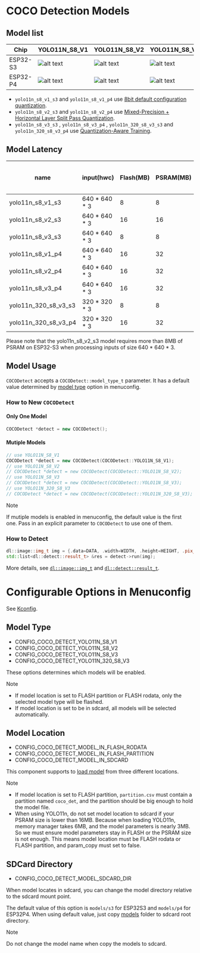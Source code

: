 # COCO Detection Models

## Model list
[supported]: https://img.shields.io/badge/-supported-green "supported"
[no support]: https://img.shields.io/badge/-no_support-red "no support"

| Chip     | YOLO11N_S8_V1          | YOLO11N_S8_V2           | YOLO11N_S8_V3           |  YOLO11N_320_S8_V3      |
|----------|------------------------|-------------------------|-------------------------|-------------------------|
| ESP32-S3 | ![alt text][supported] | ![alt text][supported]  | ![alt text][supported]  | ![alt text][supported]  |
| ESP32-P4 | ![alt text][supported] | ![alt text][supported]  | ![alt text][supported]  | ![alt text][supported]  |

- `yolo11n_s8_v1_s3` and `yolo11n_s8_v1_p4` use [8bit default configuration quantization](https://docs.espressif.com/projects/esp-dl/en/latest/tutorials/how_to_deploy_yolo11n.html#bit-default-configuration-quantization).
- `yolo11n_s8_v2_s3` and `yolo11n_s8_v2_p4` use [Mixed-Precision + Horizontal Layer Split Pass Quantization](https://docs.espressif.com/projects/esp-dl/en/latest/tutorials/how_to_deploy_yolo11n.html#mixed-precision-horizontal-layer-split-pass-quantization).
- `yolo11n_s8_v3_s3` , `yolo11n_s8_v3_p4` , `yolo11n_320_s8_v3_s3` and `yolo11n_320_s8_v3_p4` use [Quantization-Aware Training](https://docs.espressif.com/projects/esp-dl/en/latest/tutorials/how_to_deploy_yolo11n.html#quantization-aware-training).

## Model Latency

| name                 | input(h*w*c)  | Flash(MB) | PSRAM(MB) | preprocess(us) | model(us) | postprocess(us) | mAP50-95 on COCO val2017 |
|----------------------|---------------|-----------|-----------|----------------|-----------|-----------------|--------------------------|
| yolo11n_s8_v1_s3     | 640 * 640 * 3 | 8         | 8         | 207893         | 26919376  | 58994           | 0.307                    |
| yolo11n_s8_v2_s3     | 640 * 640 * 3 | 16        | 16        | 207933         | 16795506  | 59283           | 0.332                    |  
| yolo11n_s8_v3_s3     | 640 * 640 * 3 | 8         | 8         | 207892         | 26950089  | 58400           | 0.349                    |
| yolo11n_s8_v1_p4     | 640 * 640 * 3 | 16        | 32        | 105753         | 3109475   | 16610           | 0.307                    |
| yolo11n_s8_v2_p4     | 640 * 640 * 3 | 16        | 32        | 105758         | 3627073   | 16644           | 0.333                    |
| yolo11n_s8_v3_p4     | 640 * 640 * 3 | 16        | 32        | 105751         | 3105649   | 16156           | 0.350                    |
| yolo11n_320_s8_v3_s3 | 320 * 320 * 3 | 8         | 8         | 53559          | 6378812   | 19053           | 0.270                    |
| yolo11n_320_s8_v3_p4 | 320 * 320 * 3 | 16        | 32        | 27387          | 665010    | 6811            | 0.269                    |

Please note that the yolo11n_s8_v2_s3 model requires more than 8MB of PSRAM on ESP32-S3 when processing inputs of size 640 * 640 * 3.

## Model Usage

``COCODetect`` accepts a ``COCODetect::model_type_t`` parameter. It has a default value determined by [model type](#modeltype) option in menuconfig.

### How to New `COCODetect`

#### Only One Model

```cpp
COCODetect *detect = new COCODetect();
```

#### Mutiple Models

```cpp
// use YOLO11N_S8_V1
COCODetect *detect = new COCODetect(COCODetect::YOLO11N_S8_V1);
// use YOLO11N_S8_V2
// COCODetect *detect = new COCODetect(COCODetect::YOLO11N_S8_V2);
// use YOLO11N_S8_V3
// COCODetect *detect = new COCODetect(COCODetect::YOLO11N_S8_V3);
// use YOLO11N_320_S8_V3
// COCODetect *detect = new COCODetect(COCODetect::YOLO11N_320_S8_V3);
```
> [!NOTE] 
> If mutiple models is enabled in menuconfig, the default value is the first one. Pass in an explicit parameter to ``COCODetect`` to use one of them.

### How to Detect

```cpp
dl::image::img_t img = {.data=DATA, .width=WIDTH, .height=HEIGHT, .pix_type=PIX_TYPE};
std::list<dl::detect::result_t> &res = detect->run(img);
```

More details, see [`dl::image::img_t`](https://github.com/espressif/esp-dl/blob/master/esp-dl/vision/image/dl_image_define.hpp) and [`dl::detect::result_t`](https://github.com/espressif/esp-dl/blob/master/esp-dl/vision/detect/dl_detect_define.hpp).

# Configurable Options in Menuconfig

See [Kconfig](Kconfig).

## Model Type

- CONFIG_COCO_DETECT_YOLO11N_S8_V1
- CONFIG_COCO_DETECT_YOLO11N_S8_V2
- CONFIG_COCO_DETECT_YOLO11N_S8_V3
- CONFIG_COCO_DETECT_YOLO11N_320_S8_V3

These options determines which models will be enabled. 

> [!NOTE]
> - If model location is set to FLASH partition or FLASH rodata, only the selected model type will be flashed.
> - If model location is set to be in sdcard, all models will be selected automatically.

## Model Location

- CONFIG_COCO_DETECT_MODEL_IN_FLASH_RODATA
- CONFIG_COCO_DETECT_MODEL_IN_FLASH_PARTITION
- CONFIG_COCO_DETECT_MODEL_IN_SDCARD

This component supports to [load model](https://docs.espressif.com/projects/esp-dl/en/latest/tutorials/how_to_load_test_profile_model.html) from three different locations.

> [!NOTE]
> - If model location is set to FLASH partition, `partition.csv` must contain a partition named `coco_det`, and the partition should be big enough to hold the model file.
> - When using YOLO11n, do not set model location to sdcard if your PSRAM size is lower than 16MB. Because when loading YOLO11n, memory manager takes 6MB, and the model parameters is nearly 3MB. So we must ensure model parameters stay in FLASH or the PSRAM size is not enough. This means model location must be FLASH rodata or FLASH partition, and param_copy must set to false.

## SDCard Directory

- CONFIG_COCO_DETECT_MODEL_SDCARD_DIR

When model locates in sdcard, you can change the model directory relative to the sdcard mount point.   

The default value of this option is `models/s3` for ESP32S3 and `models/p4` for ESP32P4. 
When using default value, just copy [models](models) folder to sdcard root directory.

> [!NOTE] 
> Do not change the model name when copy the models to sdcard.